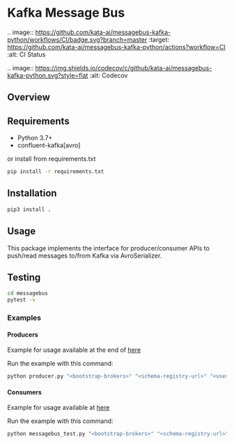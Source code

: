 # Kafka Message Bus


.. image:: https://github.com/kata-ai/messagebus-kafka-python/workflows/CI/badge.svg?branch=master
    :target: https://github.com/kata-ai/messagebus-kafka-python/actions?workflow=CI
    :alt: CI Status

.. image:: https://img.shields.io/codecov/c/github/kata-ai/messagebus-kafka-python.svg?style=flat
    :alt: Codecov
    
## Overview

## Requirements

- Python 3.7+
- confluent-kafka[avro]

or install from requirements.txt

```bash
pip install -r requirements.txt 
```

## Installation

```bash
pip3 install .
```

## Usage

This package implements the interface for producer/consumer APIs to push/read messages to/from Kafka via AvroSerializer.

## Testing

```bash
cd messagebus
pytest -v
```

### Examples
#### Producers

Example for usage available at the end of [here](./messagebus/producer.py)

Run the example with this command:

```bash
python producer.py "<bootstrap-brokers>" "<schema-registry-url>" "<username>" "<password>"
```

#### Consumers

Example for usage available at [here](./messagebus/test/messagebus_test.py)

Run the example with this command:

```bash
python messagebus_test.py "<bootstrap-brokers>" "<schema-registry-url>" "<username>" "<password>"
```